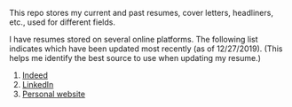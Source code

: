 
This repo stores my current and past resumes, cover letters, headliners,
etc., used for different fields.

I have resumes stored on several online platforms. The following list
indicates which have been updated most recently (as of 12/27/2019).
(This helps me identify the best source to use when updating my resume.)

1.  [Indeed](https://my.indeed.com/p/anthonye-f0x91nh)
2.  [LinkedIn](https://www.linkedin.com/in/anthony-elhabr/)
3.  [Personal website](tonyelhabr.rbind.io)
